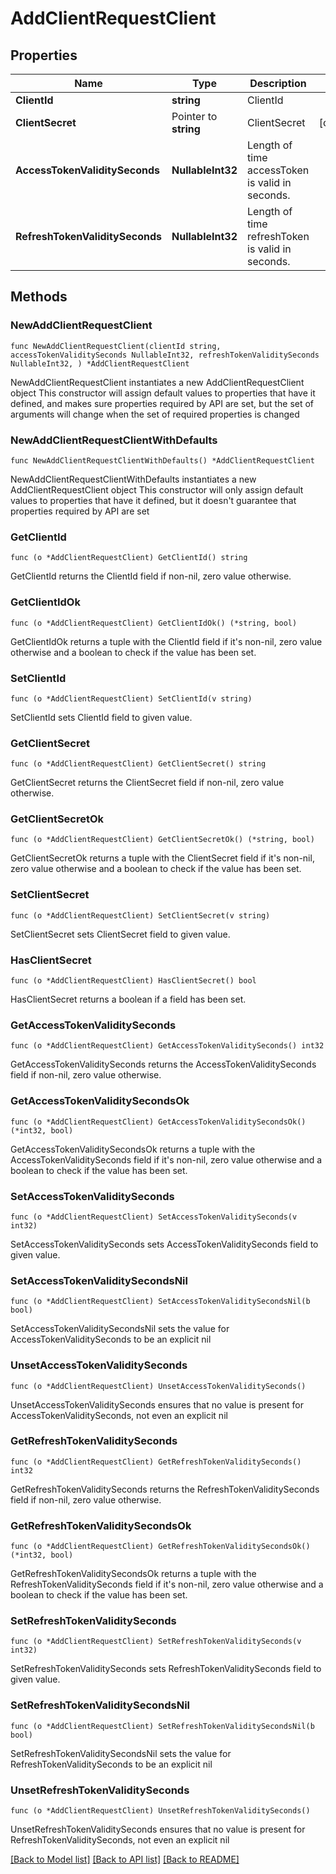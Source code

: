 # AddClientRequestClient

## Properties

Name | Type | Description | Notes
------------ | ------------- | ------------- | -------------
**ClientId** | **string** | ClientId | 
**ClientSecret** | Pointer to **string** | ClientSecret | [optional] 
**AccessTokenValiditySeconds** | **NullableInt32** | Length of time accessToken is valid in seconds. | 
**RefreshTokenValiditySeconds** | **NullableInt32** | Length of time refreshToken is valid in seconds. | 

## Methods

### NewAddClientRequestClient

`func NewAddClientRequestClient(clientId string, accessTokenValiditySeconds NullableInt32, refreshTokenValiditySeconds NullableInt32, ) *AddClientRequestClient`

NewAddClientRequestClient instantiates a new AddClientRequestClient object
This constructor will assign default values to properties that have it defined,
and makes sure properties required by API are set, but the set of arguments
will change when the set of required properties is changed

### NewAddClientRequestClientWithDefaults

`func NewAddClientRequestClientWithDefaults() *AddClientRequestClient`

NewAddClientRequestClientWithDefaults instantiates a new AddClientRequestClient object
This constructor will only assign default values to properties that have it defined,
but it doesn't guarantee that properties required by API are set

### GetClientId

`func (o *AddClientRequestClient) GetClientId() string`

GetClientId returns the ClientId field if non-nil, zero value otherwise.

### GetClientIdOk

`func (o *AddClientRequestClient) GetClientIdOk() (*string, bool)`

GetClientIdOk returns a tuple with the ClientId field if it's non-nil, zero value otherwise
and a boolean to check if the value has been set.

### SetClientId

`func (o *AddClientRequestClient) SetClientId(v string)`

SetClientId sets ClientId field to given value.


### GetClientSecret

`func (o *AddClientRequestClient) GetClientSecret() string`

GetClientSecret returns the ClientSecret field if non-nil, zero value otherwise.

### GetClientSecretOk

`func (o *AddClientRequestClient) GetClientSecretOk() (*string, bool)`

GetClientSecretOk returns a tuple with the ClientSecret field if it's non-nil, zero value otherwise
and a boolean to check if the value has been set.

### SetClientSecret

`func (o *AddClientRequestClient) SetClientSecret(v string)`

SetClientSecret sets ClientSecret field to given value.

### HasClientSecret

`func (o *AddClientRequestClient) HasClientSecret() bool`

HasClientSecret returns a boolean if a field has been set.

### GetAccessTokenValiditySeconds

`func (o *AddClientRequestClient) GetAccessTokenValiditySeconds() int32`

GetAccessTokenValiditySeconds returns the AccessTokenValiditySeconds field if non-nil, zero value otherwise.

### GetAccessTokenValiditySecondsOk

`func (o *AddClientRequestClient) GetAccessTokenValiditySecondsOk() (*int32, bool)`

GetAccessTokenValiditySecondsOk returns a tuple with the AccessTokenValiditySeconds field if it's non-nil, zero value otherwise
and a boolean to check if the value has been set.

### SetAccessTokenValiditySeconds

`func (o *AddClientRequestClient) SetAccessTokenValiditySeconds(v int32)`

SetAccessTokenValiditySeconds sets AccessTokenValiditySeconds field to given value.


### SetAccessTokenValiditySecondsNil

`func (o *AddClientRequestClient) SetAccessTokenValiditySecondsNil(b bool)`

 SetAccessTokenValiditySecondsNil sets the value for AccessTokenValiditySeconds to be an explicit nil

### UnsetAccessTokenValiditySeconds
`func (o *AddClientRequestClient) UnsetAccessTokenValiditySeconds()`

UnsetAccessTokenValiditySeconds ensures that no value is present for AccessTokenValiditySeconds, not even an explicit nil
### GetRefreshTokenValiditySeconds

`func (o *AddClientRequestClient) GetRefreshTokenValiditySeconds() int32`

GetRefreshTokenValiditySeconds returns the RefreshTokenValiditySeconds field if non-nil, zero value otherwise.

### GetRefreshTokenValiditySecondsOk

`func (o *AddClientRequestClient) GetRefreshTokenValiditySecondsOk() (*int32, bool)`

GetRefreshTokenValiditySecondsOk returns a tuple with the RefreshTokenValiditySeconds field if it's non-nil, zero value otherwise
and a boolean to check if the value has been set.

### SetRefreshTokenValiditySeconds

`func (o *AddClientRequestClient) SetRefreshTokenValiditySeconds(v int32)`

SetRefreshTokenValiditySeconds sets RefreshTokenValiditySeconds field to given value.


### SetRefreshTokenValiditySecondsNil

`func (o *AddClientRequestClient) SetRefreshTokenValiditySecondsNil(b bool)`

 SetRefreshTokenValiditySecondsNil sets the value for RefreshTokenValiditySeconds to be an explicit nil

### UnsetRefreshTokenValiditySeconds
`func (o *AddClientRequestClient) UnsetRefreshTokenValiditySeconds()`

UnsetRefreshTokenValiditySeconds ensures that no value is present for RefreshTokenValiditySeconds, not even an explicit nil

[[Back to Model list]](../README.md#documentation-for-models) [[Back to API list]](../README.md#documentation-for-api-endpoints) [[Back to README]](../README.md)


